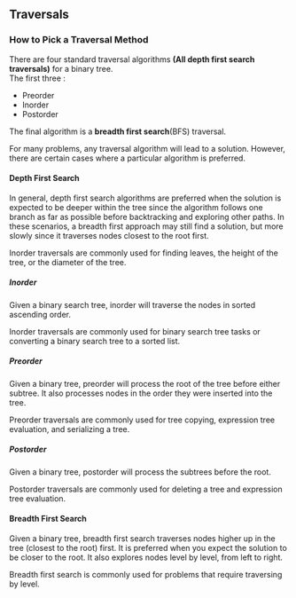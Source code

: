 ## Traversals

### How to Pick a Traversal Method
There are four standard traversal algorithms **(All depth first search traversals)** for a binary tree.<br>The first three :<br>
- Preorder<br> 
- Inorder<br>
- Postorder<br>

The final algorithm is a **breadth first search**(BFS) traversal.

For many problems, any traversal algorithm will lead to a solution. However, there are certain cases where a particular algorithm is preferred.

#### Depth First Search

In general, depth first search algorithms are preferred when the solution is expected to be deeper within the tree since the algorithm follows one branch as far as possible before backtracking and exploring other paths. In these scenarios, a breadth first approach may still find a solution, but more slowly since it traverses nodes closest to the root first.

Inorder traversals are commonly used for finding leaves, the height of the tree, or the diameter of the tree.

##### Inorder

Given a binary search tree, inorder will traverse the nodes in sorted ascending order.

Inorder traversals are commonly used for binary search tree tasks or converting a binary search tree to a sorted list.

##### Preorder

Given a binary tree, preorder will process the root of the tree before either subtree. It also processes nodes in the order they were inserted into the tree.

Preorder traversals are commonly used for tree copying, expression tree evaluation, and serializing a tree.

##### Postorder

Given a binary tree, postorder will process the subtrees before the root.

Postorder traversals are commonly used for deleting a tree and expression tree evaluation.

#### Breadth First Search

Given a binary tree, breadth first search traverses nodes higher up in the tree (closest to the root) first. It is preferred when you expect the solution to be closer to the root. It also explores nodes level by level, from left to right.

Breadth first search is commonly used for problems that require traversing by level.



